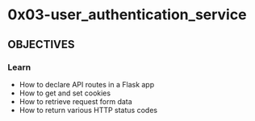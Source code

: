 # 0x03-user_authentication_service
## OBJECTIVES
### Learn
- How to declare API routes in a Flask app
- How to get and set cookies
- How to retrieve request form data
- How to return various HTTP status codes
